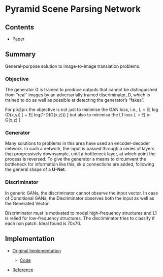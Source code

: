 # Pyramid Scene Parsing Network

## Contents

* [Paper](Paper.pdf)


## Summary 

General-purpose solution to image-to-image translation problems.


### Objective

The generator G is trained to produce outputs that cannot be distinguished from “real” images by an adversarially trained discriminator, D, which is trained to do as well as possible at detecting the generator’s “fakes”. 

For pix2pix the objective is not just to minimise the GAN loss, i.e., L = E[ log (D(x,y)) ] + E[ log(1-D(G(x,z))) ] but also to minimise the L1 loss L = E[ y-G(x,z) ].

### Generator

Many solutions to problems in this area have used an encoder-decoder network. In such a network, the input is passed through a series of layers that progressively downsample, until a bottleneck layer, at which point the process is reversed.
To give the generator a means to circumvent the bottleneck for information like this, skip connections are added, following the general shape of a **U-Net**.

### Discriminator

In generic GANs, the discriminator cannot observe the input vector. In case of Conditional GANs, the Discriminator observes both the input as well as the Generated Vector.

Discriminator must is motivated to model high-frequency structures and L1 is relied for low-frequency structures. The discriminator tries to classify if each nxn patch. Ideal found is 70x70.




## Implementation

* [Original Implementation](https://github.com/junyanz/pytorch-CycleGAN-and-pix2pix)
	- [Code](https://github.com/junyanz/pytorch-CycleGAN-and-pix2pix/blob/master/models/pix2pix_model.py)

* [Reference](https://github.com/mrzhu-cool/pix2pix-pytorch)